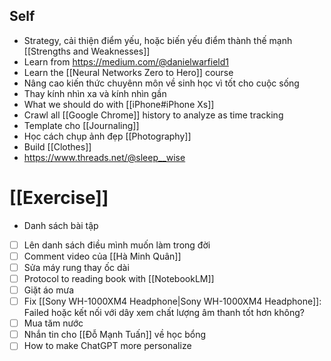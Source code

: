 
## Self

- Strategy, cải thiện điểm yếu, hoặc biến yếu điểm thành thế mạnh [[Strengths and Weaknesses]]
- Learn from https://medium.com/@danielwarfield1
- Learn the [[Neural Networks Zero to Hero]] course
- Nâng cao kiến thức chuyênn môn về sinh học vì tốt cho cuộc sống
- Thay kính nhìn xa và kính nhìn gần
- What we should do with [[iPhone#iPhone Xs]]
- Crawl all [[Google Chrome]] history to analyze as time tracking
- Template cho [[Journaling]]
- Học cách chụp ảnh đẹp [[Photography]]
- Build [[Clothes]]
- https://www.threads.net/@sleep__wise

# [[Exercise]]

- Danh sách bài tập

- [ ] Lên danh sách điều mình muốn làm trong đời
- [ ] Comment video của [[Hà Minh Quân]]
- [ ] Sửa máy rung thay ốc dài
- [ ] Protocol to reading book with [[NotebookLM]]
- [ ] Giặt áo mưa
- [ ] Fix [[Sony WH-1000XM4 Headphone|Sony WH-1000XM4 Headphone]]: Failed hoặc kết nối với dây xem chất lượng âm thanh tốt hơn không?
- [ ] Mua tăm nước
- [ ] Nhắn tin cho [[Đỗ Mạnh Tuấn]] về học bổng
- [ ] How to make ChatGPT more personalize